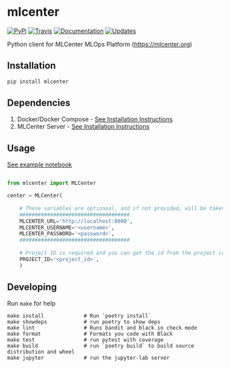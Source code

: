 # mlcenter


[![PyPi](https://img.shields.io/pypi/v/mlcenter.svg)](https://pypi.python.org/pypi/mlcenter)
[![Travis](https://img.shields.io/travis/cristianexer/mlcenter.svg)](https://travis-ci.com/cristianexer/mlcenter)
[![Documentation](https://readthedocs.org/projects/mlcenter/badge/?version=latest)](https://mlcenter.readthedocs.io/en/latest/?badge=latest)
[![Updates](https://pyup.io/repos/github/cristianexer/mlcenter/shield.svg)](https://pyup.io/repos/github/cristianexer/mlcenter/)


Python client for MLCenter MLOps Platform (https://mlcenter.org)

## Installation

```bash
pip install mlcenter
```

## Dependencies

1. Docker/Docker Compose - [See Installation Instructions](https://docs.docker.com/compose/install/)
2. MLCenter Server - [See Installation Instructions](https://github.com/mlcenter-org/mlcenter-server)


## Usage

[See example notebook](https://github.com/mlcenter-org/mlcenter/blob/main/examples/01-Titanic.ipynb)

```python

from mlcenter import MLCenter

center = MLCenter(
    
    # These variables are optionoal, and if not provided, will be taken from the environment variables
    ####################################
    MLCENTER_URL='http://localhost:8000',
    MLCENTER_USERNAME='<username>',
    MLCENTER_PASSWORD='<password>',
    ####################################
    
    # Project ID is required and you can get the id from the project created in the MLCenter UI
    PROJECT_ID='<project_id>',
    )

```



## Developing

Run `make` for help

    make install             # Run `poetry install`
    make showdeps            # run poetry to show deps
    make lint                # Runs bandit and black in check mode
    make format              # Formats you code with Black
    make test                # run pytest with coverage
    make build               # run `poetry build` to build source distribution and wheel
    make jupyter             # run the jupyter-lab server
